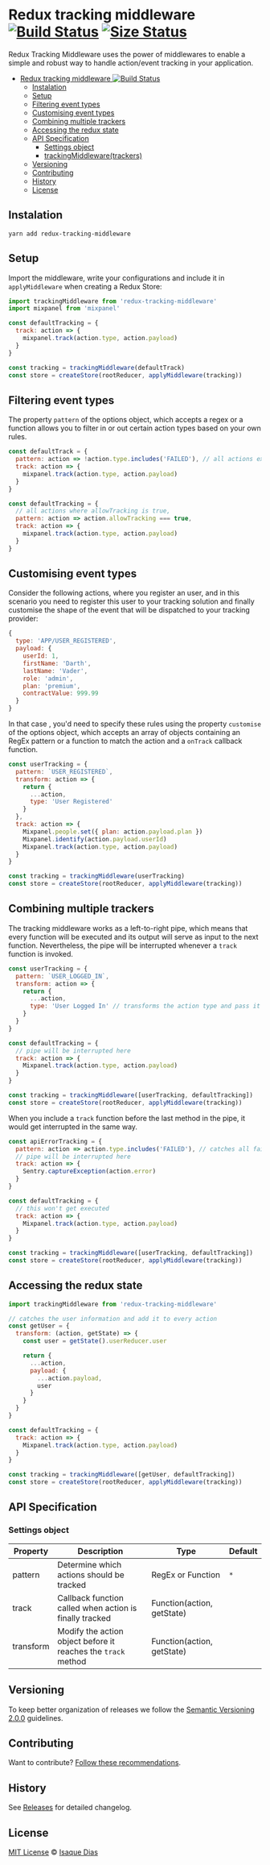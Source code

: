 # Redux tracking middleware [![Build Status](https://travis-ci.com/isaquediasm/redux-tracking-middleware.svg?branch=master)](https://travis-ci.com/isaquediasm/redux-tracking-middleware) [![Size Status](https://img.shields.io/bundlephobia/min/redux-tracking-middleware)](https://img.shields.io/bundlephobia/min/redux-tracking-middleware)

Redux Tracking Middleware uses the power of middlewares to enable a simple and robust way to handle action/event tracking in your application.

- [Redux tracking middleware ![Build Status](https://travis-ci.com/isaquediasm/redux-tracking-middleware)](#redux-tracking-middleware-img-srchttpstravis-cicomisaquediasmredux-tracking-middlewaresvgbranchmaster-altbuild-status)
  - [Instalation](#instalation)
  - [Setup](#setup)
  - [Filtering event types](#filtering-event-types)
  - [Customising event types](#customising-event-types)
  - [Combining multiple trackers](#combining-multiple-trackers)
  - [Accessing the redux state](#accessing-the-redux-state)
  - [API Specification](#api-specification)
    - [Settings object](#settings-object)
    - [trackingMiddleware(trackers)](#trackingmiddlewaretrackers)
  - [Versioning](#versioning)
  - [Contributing](#contributing)
  - [History](#history)
  - [License](#license)

## Instalation

```
yarn add redux-tracking-middleware
```

## Setup

Import the middleware, write your configurations and include it in `applyMiddleware` when creating a Redux Store:

```js
import trackingMiddleware from 'redux-tracking-middleware'
import mixpanel from 'mixpanel'

const defaultTracking = {
  track: action => {
    mixpanel.track(action.type, action.payload)
  }
}

const tracking = trackingMiddleware(defaultTrack)
const store = createStore(rootReducer, applyMiddleware(tracking))
```

## Filtering event types

The property `pattern` of the options object, which accepts a regex or a function allows you to filter in or out certain action types based on your own rules.

```js
const defaultTrack = {
  pattern: action => !action.type.includes('FAILED'), // all actions except failed
  track: action => {
    mixpanel.track(action.type, action.payload)
  }
}
```

```js
const defaultTracking = {
  // all actions where allowTracking is true,
  pattern: action => action.allowTracking === true,
  track: action => {
    mixpanel.track(action.type, action.payload)
  }
}
```

## Customising event types

Consider the following actions, where you register an user, and in this scenario you need to register this user to your tracking solution and finally customise the shape of the event that will be dispatched to your tracking provider:

```js
{
  type: 'APP/USER_REGISTERED',
  payload: {
    userId: 1,
    firstName: 'Darth',
    lastName: 'Vader',
    role: 'admin',
    plan: 'premium',
    contractValue: 999.99
  }
}
```

In that case , you'd need to specify these rules using the property `customise` of the options object, which accepts an array of objects containing an RegEx pattern or a function to match the action and a `onTrack` callback function.

```js
const userTracking = {
  pattern: `USER_REGISTERED`,
  transform: action => {
    return {
      ...action,
      type: 'User Registered'
    }
  },
  track: action => {
    Mixpanel.people.set({ plan: action.payload.plan })
    Mixpanel.identify(action.payload.userId)
    Mixpanel.track(action.type, action.payload)
  }
}

const tracking = trackingMiddleware(userTracking)
const store = createStore(rootReducer, applyMiddleware(tracking))
```

## Combining multiple trackers

The tracking middleware works as a left-to-right pipe, which means that every function will be executed and its output will serve as input to the next function. Nevertheless, the pipe will be interrupted whenever a `track` function is invoked.

```js
const userTracking = {
  pattern: `USER_LOGGED_IN`,
  transform: action => {
    return {
      ...action,
      type: 'User Logged In' // transforms the action type and pass it along
    }
  }
}

const defaultTracking = {
  // pipe will be interrupted here
  track: action => {
    Mixpanel.track(action.type, action.payload)
  }
}

const tracking = trackingMiddleware([userTracking, defaultTracking])
const store = createStore(rootReducer, applyMiddleware(tracking))
```

When you include a `track` function before the last method in the pipe, it would get interrupted in the same way.

```js
const apiErrorTracking = {
  pattern: action => action.type.includes('FAILED'), // catches all failed actions
  // pipe will be interrupted here
  track: action => {
    Sentry.captureException(action.error)
  }
}

const defaultTracking = {
  // this won't get executed
  track: action => {
    Mixpanel.track(action.type, action.payload)
  }
}

const tracking = trackingMiddleware([userTracking, defaultTracking])
const store = createStore(rootReducer, applyMiddleware(tracking))
```

## Accessing the redux state

```js
import trackingMiddleware from 'redux-tracking-middleware'

// catches the user information and add it to every action
const getUser = {
  transform: (action, getState) => {
    const user = getState().userReducer.user

    return {
      ...action,
      payload: {
        ...action.payload,
        user
      }
    }
  }
}

const defaultTracking = {
  track: action => {
    Mixpanel.track(action.type, action.payload)
  }
}

const tracking = trackingMiddleware([getUser, defaultTracking])
const store = createStore(rootReducer, applyMiddleware(tracking))
```

## API Specification

### Settings object

| Property  | Description                                                   | Type                       | Default |
| --------- | ------------------------------------------------------------- | -------------------------- | ------- |
| pattern   | Determine which actions should be tracked                     | RegEx or Function          | `*`     |
| track     | Callback function called when action is finally tracked       | Function(action, getState) |
| transform | Modify the action object before it reaches the `track` method | Function(action, getState) |

## Versioning

To keep better organization of releases we follow the [Semantic Versioning 2.0.0](http://semver.org/) guidelines.

## Contributing

Want to contribute? [Follow these recommendations](https://github.com/isaquediasm/redux-tracking-middleware/blob/master/CONTRIBUTING.md).

## History

See [Releases](https://github.com/isaquediasm/redux-tracking-middleware/releases) for detailed changelog.

## License

[MIT License](https://github.com/isaquediasm/redux-tracking-middleware/master/LICENSE.md) © [Isaque Dias](https://github.com/isaquediasm)
